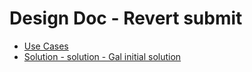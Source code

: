 # Design Doc - Revert submit
* [Use Cases](use-cases.md)
* [Solution - solution - Gal initial solution](solution-Gal.md)
